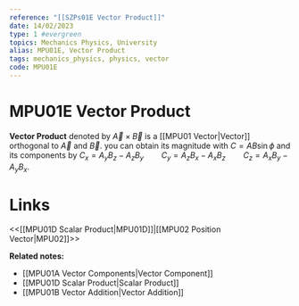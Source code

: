 ```yaml
---
reference: "[[SZPs01E Vector Product]]"
date: 14/02/2023
type: 1 #evergreen
topics: Mechanics Physics, University
alias: MPU01E, Vector Product
tags: mechanics_physics, physics, vector
code: MPU01E
---
```

# MPU01E Vector Product

**Vector Product** denoted by $\vec{A}\times\vec{B}$ is a [[MPU01 Vector|Vector]] orthogonal to $\vec{A}$ and $\vec{B}$. you can obtain its magnitude with $C = AB\sin\phi$ and its components by $C_x = A_yB_z - A_zB_y \qquad C_y = A_zB_x - A_xB_z \qquad C_z = A_xB_y - A_yB_x$.

# Links
<<[[MPU01D Scalar Product|MPU01D]]|[[MPU02 Position Vector|MPU02]]>>

**Related notes:**
- [[MPU01A Vector Components|Vector Component]]
- [[MPU01D Scalar Product|Scalar Product]]
- [[MPU01B Vector Addition|Vector Addition]]
